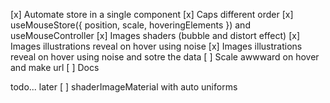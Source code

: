 [x] Automate store in a single component
[x] Caps different order
[x] useMouseStore({ position, scale, hoveringElements }) and useMouseController
[x] Images shaders (bubble and distort effect)
[x] Images illustrations reveal on hover using noise
[x] Images illustrations reveal on hover using noise and sotre the data
[ ] Scale awwward on hover and make url
[ ] Docs


todo... later
[ ] shaderImageMaterial with auto uniforms